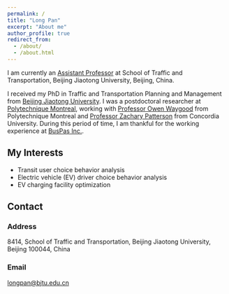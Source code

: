 ```yaml
---
permalink: /
title: "Long Pan"
excerpt: "About me"
author_profile: true
redirect_from: 
  - /about/
  - /about.html
---
```


I am currently an [Assistant Professor](http://faculty.bjtu.edu.cn/trans/9962.html#jybj) at School of Traffic and Transportation, Beijing Jiaotong University, Beijing, China. 

I received my PhD in Traffic and Transportation Planning and Management from [Beijing Jiaotong University](http://en.bjtu.edu.cn/). I was a postdoctoral researcher at [Polytechnique Montreal](https://www.polymtl.ca/en/), working with [Professor Owen Waygood](https://www.polymtl.ca/expertises/en/waygood-owen) from Polytechnique Montreal and [Professor Zachary Patterson](https://www.concordia.ca/faculty/zachary-patterson.html) from Concordia University. During this period of time, I am thankful for the working experience at [BusPas Inc.](https://buspas.com/en/).

## My Interests
* Transit user choice behavior analysis
* Electric vehicle (EV) driver choice behavior analysis
* EV charging facility optimization

## Contact
### Address
8414, School of Traffic and Transportation, Beijing Jiaotong University, Beijing 100044, China

### Email
longpan@bjtu.edu.cn
